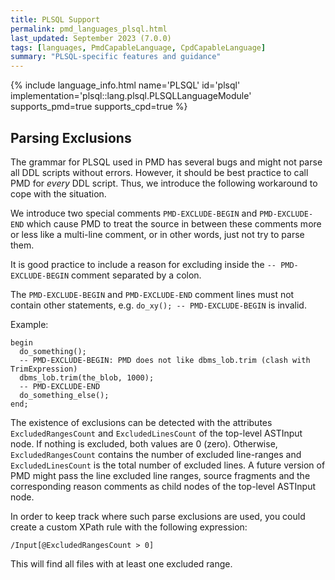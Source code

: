 ```yaml
---
title: PLSQL Support
permalink: pmd_languages_plsql.html
last_updated: September 2023 (7.0.0)
tags: [languages, PmdCapableLanguage, CpdCapableLanguage]
summary: "PLSQL-specific features and guidance"
---
```


{% include language_info.html name='PLSQL' id='plsql' implementation='plsql::lang.plsql.PLSQLLanguageModule' supports_pmd=true supports_cpd=true %}

## Parsing Exclusions

The grammar for PLSQL used in PMD has several bugs and might not parse all DDL scripts
without errors. However, it should be best practice to call PMD for _every_ DDL script.
Thus, we introduce the following workaround to cope with the situation.

We introduce two special comments `PMD-EXCLUDE-BEGIN` and `PMD-EXCLUDE-END`
which cause PMD to treat the source in between these comments more or less
like a multi-line comment, or in other words, just not try to parse them.

It is good practice to include a reason for excluding inside the
`-- PMD-EXCLUDE-BEGIN` comment separated by a colon.

The `PMD-EXCLUDE-BEGIN` and `PMD-EXCLUDE-END` comment lines must not contain
other statements, e.g. `do_xy(); -- PMD-EXCLUDE-BEGIN` is invalid.

Example:

```
begin
  do_something();
  -- PMD-EXCLUDE-BEGIN: PMD does not like dbms_lob.trim (clash with TrimExpression)
  dbms_lob.trim(the_blob, 1000);
  -- PMD-EXCLUDE-END
  do_something_else();
end;
```

The existence of exclusions can be detected with the attributes
`ExcludedRangesCount` and `ExcludedLinesCount` of the top-level ASTInput node.
If nothing is excluded, both values are 0 (zero).
Otherwise, `ExcludedRangesCount` contains the number of excluded line-ranges
and `ExcludedLinesCount` is the total number of excluded lines.
A future version of PMD might pass the line excluded line ranges,
source fragments and the corresponding reason comments
as child nodes of the top-level ASTInput node.

In order to keep track where such parse exclusions are used, you could create
a custom XPath rule with the following expression:

    /Input[@ExcludedRangesCount > 0]

This will find all files with at least one excluded range.
